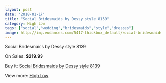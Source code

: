 ```yaml
---
layout: post
date: '2018-01-17'
title: "Social Bridesmaids by Dessy style 8139"
category: High Low
tags: ["social","wedding","bridesmaids","style","dresses"]
image: http://img.eudances.com/5417-thickbox_default/social-bridesmaids-by-dessy-style-8139.jpg
---
```

Social Bridesmaids by Dessy style 8139

On Sales: **$219.99**
<a href="https://www.eudances.com/en/high-low/1848-social-bridesmaids-by-dessy-style-8139.html"><amp-img layout="responsive" width="600" height="600" src="//img.eudances.com/5417-thickbox_default/social-bridesmaids-by-dessy-style-8139.jpg" alt="Social Bridesmaids by Dessy style 8139 0" /></a>
<a href="https://www.eudances.com/en/high-low/1848-social-bridesmaids-by-dessy-style-8139.html"><amp-img layout="responsive" width="600" height="600" src="//img.eudances.com/5418-thickbox_default/social-bridesmaids-by-dessy-style-8139.jpg" alt="Social Bridesmaids by Dessy style 8139 1" /></a>

Buy it: [Social Bridesmaids by Dessy style 8139](https://www.eudances.com/en/high-low/1848-social-bridesmaids-by-dessy-style-8139.html "Social Bridesmaids by Dessy style 8139")

View more: [High Low](https://www.eudances.com/en/20-high-low "High Low")